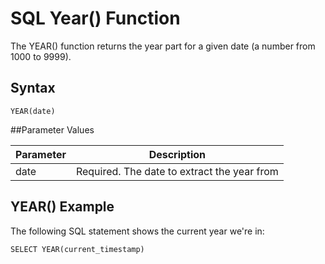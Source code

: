 # SQL Year() Function

The YEAR() function returns the year part for a given date (a number from 1000 to 9999).

## Syntax

`YEAR(date)`

##Parameter Values

| Parameter | Description                                 |
| --------- | ------------------------------------------- |
| date      | Required. The date to extract the year from |

## YEAR() Example

The following SQL statement shows the current year we're in:

`SELECT YEAR(current_timestamp)`